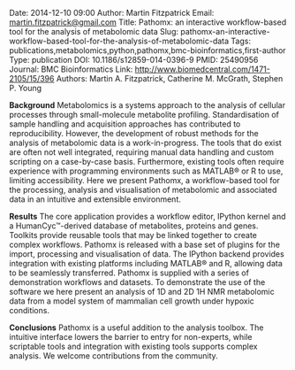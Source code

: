 Date: 2014-12-10 09:00
Author: Martin Fitzpatrick
Email: martin.fitzpatrick@gmail.com
Title: Pathomx: an interactive workflow-based tool for the analysis of metabolomic data
Slug: pathomx-an-interactive-workflow-based-tool-for-the-analysis-of-metabolomic-data
Tags: publications,metabolomics,python,pathomx,bmc-bioinformatics,first-author
Type: publication
DOI: 10.1186/s12859-014-0396-9
PMID: 25490956
Journal: BMC Bioinformatics
Link: http://www.biomedcentral.com/1471-2105/15/396
Authors: Martin A. Fitzpatrick, Catherine M. McGrath, Stephen P. Young

**Background** Metabolomics is a systems approach to the analysis of
cellular processes through small-molecule metabolite profiling.
Standardisation of sample handling and acquisition approaches has
contributed to reproducibility. However, the development of robust
methods for the analysis of metabolomic data is a work-in-progress. The
tools that do exist are often not well integrated, requiring manual data
handling and custom scripting on a case-by-case basis. Furthermore,
existing tools often require experience with programming environments
such as MATLAB® or R to use, limiting accessibility. Here we present
Pathomx, a workflow-based tool for the processing, analysis and
visualisation of metabolomic and associated data in an intuitive and
extensible environment.

**Results** The core application provides a workflow editor, IPython
kernel and a HumanCyc™-derived database of metabolites, proteins and
genes. Toolkits provide reusable tools that may be linked together to
create complex workflows. Pathomx is released with a base set of plugins
for the import, processing and visualisation of data. The IPython
backend provides integration with existing platforms including MATLAB®
and R, allowing data to be seamlessly transferred. Pathomx is supplied
with a series of demonstration workflows and datasets. To demonstrate
the use of the software we here present an analysis of 1D and 2D 1H NMR
metabolomic data from a model system of mammalian cell growth under
hypoxic conditions.

**Conclusions** Pathomx is a useful addition to the analysis toolbox.
The intuitive interface lowers the barrier to entry for non-experts,
while scriptable tools and integration with existing tools supports
complex analysis. We welcome contributions from the community.
